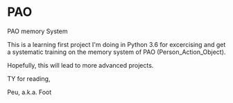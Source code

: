 # PAO
PAO memory System

This is a learning first project I'm doing in Python 3.6 for excercising and get a systematic training on the memory system of PAO (Person_Action_Object). 

Hopefully, this will lead to more advanced projects. 

TY for reading,

Peu, a.k.a. Foot
